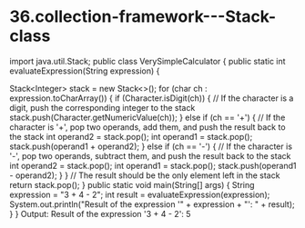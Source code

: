 # 36.collection-framework---Stack-class
import java.util.Stack;
public class VerySimpleCalculator {
public static int evaluateExpression(String expression) {

Stack&lt;Integer&gt; stack = new Stack&lt;&gt;();
for (char ch : expression.toCharArray()) {
if (Character.isDigit(ch)) {
// If the character is a digit, push the corresponding integer to the stack
stack.push(Character.getNumericValue(ch));
} else if (ch == &#39;+&#39;) {
// If the character is &#39;+&#39;, pop two operands, add them, and push the result back to
the stack
int operand2 = stack.pop();
int operand1 = stack.pop();
stack.push(operand1 + operand2);
} else if (ch == &#39;-&#39;) {
// If the character is &#39;-&#39;, pop two operands, subtract them, and push the result
back to the stack
int operand2 = stack.pop();
int operand1 = stack.pop();
stack.push(operand1 - operand2);
}
}
// The result should be the only element left in the stack
return stack.pop();
}
public static void main(String[] args) {
String expression = &quot;3 + 4 - 2&quot;;
int result = evaluateExpression(expression);
System.out.println(&quot;Result of the expression &#39;&quot; + expression + &quot;&#39;: &quot; + result);
}
}
Output:
Result of the expression &#39;3 + 4 - 2&#39;: 5
